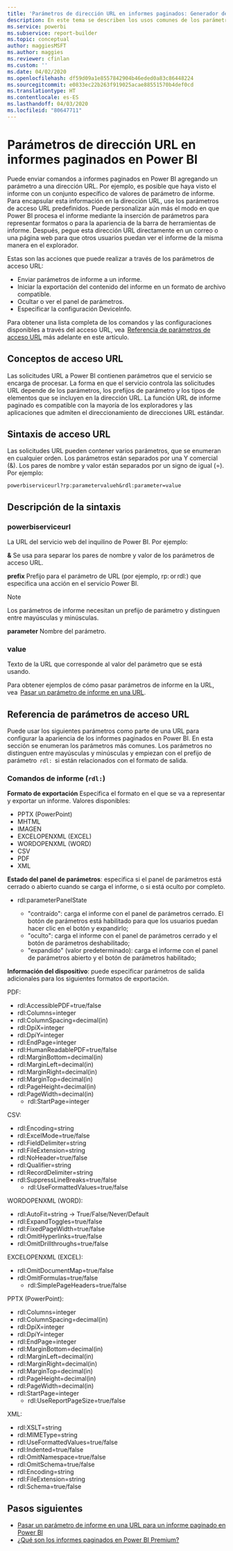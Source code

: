 ```yaml
---
title: 'Parámetros de dirección URL en informes paginados: Generador de informes de Power BI'
description: En este tema se describen los usos comunes de los parámetros de informe de Power BI Report Builder, las propiedades que puede establecer y mucho más.
ms.service: powerbi
ms.subservice: report-builder
ms.topic: conceptual
author: maggiesMSFT
ms.author: maggies
ms.reviewer: cfinlan
ms.custom: ''
ms.date: 04/02/2020
ms.openlocfilehash: df59d09a1e8557842904b46eded0a83c86448224
ms.sourcegitcommit: e0833ec22b263f919025acae88551570b4def0cd
ms.translationtype: HT
ms.contentlocale: es-ES
ms.lasthandoff: 04/03/2020
ms.locfileid: "80647711"
---
```

# <a name="url-parameters-in-paginated-reports-in-power-bi"></a>Parámetros de dirección URL en informes paginados en Power BI

Puede enviar comandos a informes paginados en Power BI agregando un parámetro a una dirección URL. Por ejemplo, es posible que haya visto el informe con un conjunto específico de valores de parámetro de informe. Para encapsular esta información en la dirección URL, use los parámetros de acceso URL predefinidos. Puede personalizar aún más el modo en que Power BI procesa el informe mediante la inserción de parámetros para representar formatos o para la apariencia de la barra de herramientas de informe. Después, pegue esta dirección URL directamente en un correo o una página web para que otros usuarios puedan ver el informe de la misma manera en el explorador. 

Estas son las acciones que puede realizar a través de los parámetros de acceso URL: 

- Enviar parámetros de informe a un informe. 
- Iniciar la exportación del contenido del informe en un formato de archivo compatible. 
- Ocultar o ver el panel de parámetros. 
- Especificar la configuración DeviceInfo. 

Para obtener una lista completa de los comandos y las configuraciones disponibles a través del acceso URL, vea  [Referencia de parámetros de acceso URL](#url-access-parameter-reference) más adelante en este artículo. 

## <a name="url-access-concepts"></a>Conceptos de acceso URL 

Las solicitudes URL a Power BI contienen parámetros que el servicio se encarga de procesar. La forma en que el servicio controla las solicitudes URL depende de los parámetros, los prefijos de parámetro y los tipos de elementos que se incluyen en la dirección URL. La función URL de informe paginado es compatible con la mayoría de los exploradores y las aplicaciones que admiten el direccionamiento de direcciones URL estándar. 

## <a name="url-access-syntax"></a>Sintaxis de acceso URL 

Las solicitudes URL pueden contener varios parámetros, que se enumeran en cualquier orden. Los parámetros están separados por una Y comercial (&). Los pares de nombre y valor están separados por un signo de igual (=). Por ejemplo:

```
powerbiserviceurl?rp:parametervalueh&rdl:parameter=value  
```

## <a name="syntax-description"></a>Descripción de la sintaxis 

### <a name="powerbiserviceurl"></a>powerbiserviceurl 

La URL del servicio web del inquilino de Power BI. Por ejemplo: 

**&** Se usa para separar los pares de nombre y valor de los parámetros de acceso URL.

**prefix** Prefijo para el parámetro de URL (por ejemplo, rp: or rdl:) que especifica una acción en el servicio Power BI. 

> [!NOTE]
> Los parámetros de informe necesitan un prefijo de parámetro y distinguen entre mayúsculas y minúsculas. 

**parameter** Nombre del parámetro. 

### <a name="value"></a>value 

Texto de la URL que corresponde al valor del parámetro que se está usando. 

Para obtener ejemplos de cómo pasar parámetros de informe en la URL, vea  [Pasar un parámetro de informe en una URL](report-builder-url-pass-parameters.md).

## <a name="url-access-parameter-reference"></a>Referencia de parámetros de acceso URL

Puede usar los siguientes parámetros como parte de una URL para configurar la apariencia de los informes paginados en Power BI. En esta sección se enumeran los parámetros más comunes. Los parámetros no distinguen entre mayúsculas y minúsculas y empiezan con el prefijo de parámetro  `rdl:`  si están relacionados con el formato de salida.  

### <a name="report-commands-rdl"></a>Comandos de informe (`rdl:`) 

**Formato de exportación** Especifica el formato en el que se va a representar y exportar un informe. Valores disponibles:
 
- PPTX (PowerPoint)
- MHTML 
- IMAGEN 
- EXCELOPENXML (EXCEL) 
- WORDOPENXML (WORD) 
- CSV 
- PDF 
- XML 

**Estado del panel de parámetros**: especifica si el panel de parámetros está cerrado o abierto cuando se carga el informe, o si está oculto por completo.

-   rdl:parameterPanelState

    - "contraído": carga el informe con el panel de parámetros cerrado. El botón de parámetros está habilitado para que los usuarios puedan hacer clic en el botón y expandirlo;
    - "oculto": carga el informe con el panel de parámetros cerrado y el botón de parámetros deshabilitado;
    - "expandido" (valor predeterminado): carga el informe con el panel de parámetros abierto y el botón de parámetros habilitado;

**Información del dispositivo**: puede especificar parámetros de salida adicionales para los siguientes formatos de exportación. 

PDF:

- rdl:AccessiblePDF=true/false
- rdl:Columns=integer
- rdl:ColumnSpacing=decimal(in)
- rdl:DpiX=integer
- rdl:DpiY=integer
- rdl:EndPage=integer
- rdl:HumanReadablePDF=true/false
- rdl:MarginBottom=decimal(in)
- rdl:MarginLeft=decimal(in)
- rdl:MarginRight=decimal(in)
- rdl:MarginTop=decimal(in)
- rdl:PageHeight=decimal(in)
- rdl:PageWidth=decimal(in)
    - rdl:StartPage=integer
    
CSV:

- rdl:Encoding=string
- rdl:ExcelMode=true/false
- rdl:FieldDelimiter=string
- rdl:FileExtension=string
- rdl:NoHeader=true/false
- rdl:Qualifier=string
- rdl:RecordDelimiter=string
- rdl:SuppressLineBreaks=true/false
    - rdl:UseFormattedValues=true/false
    
WORDOPENXML (WORD):

- rdl:AutoFit=string -> True/False/Never/Default
- rdl:ExpandToggles=true/false
- rdl:FixedPageWidth=true/false
- rdl:OmitHyperlinks=true/false
- rdl:OmitDrillthroughs=true/false

EXCELOPENXML (EXCEL):

- rdl:OmitDocumentMap=true/false
- rdl:OmitFormulas=true/false
    - rdl:SimplePageHeaders=true/false
    
PPTX (PowerPoint):
 
- rdl:Columns=integer
- rdl:ColumnSpacing=decimal(in)
- rdl:DpiX=integer
- rdl:DpiY=integer
- rdl:EndPage=integer
- rdl:MarginBottom=decimal(in)
- rdl:MarginLeft=decimal(in)
- rdl:MarginRight=decimal(in)
- rdl:MarginTop=decimal(in)
- rdl:PageHeight=decimal(in)
- rdl:PageWidth=decimal(in)
- rdl:StartPage=integer
    - rdl:UseReportPageSize=true/false

XML:

- rdl:XSLT=string
- rdl:MIMEType=string
- rdl:UseFormattedValues=true/false
- rdl:Indented=true/false
- rdl:OmitNamespace=true/false
- rdl:OmitSchema=true/false
- rdl:Encoding=string
- rdl:FileExtension=string
- rdl:Schema=true/false

## <a name="next-steps"></a>Pasos siguientes

- [Pasar un parámetro de informe en una URL para un informe paginado en Power BI](report-builder-url-pass-parameters.md)
- [¿Qué son los informes paginados en Power BI Premium?](paginated-reports-report-builder-power-bi.md)
